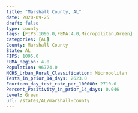 ```yaml
---
title: "Marshall County, AL"
date: 2020-09-25
draft: false
type: county
tags: [FIPS:1095.0,FEMA:4.0,Micropolitan,Green]
categories: [AL]
County: Marshall County
State: AL
FIPS: 1095.0
FEMA_Region: 4.0
Population: 96774.0
NCHS_Urban_Rural_Classification: Micropolitan
Tests_in_prior_14_days: 2623.0
Fourteen_day_test_rate_per_100000: 2710.0
Percent_Positivity_in_prior_14_days: 0.046
Level: Green
url: /states/AL/marshall-county
---
```



